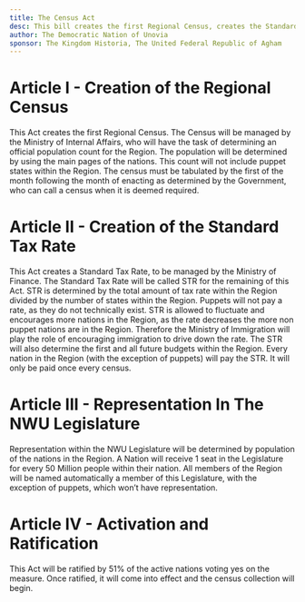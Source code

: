 ```yaml
---
title: The Census Act
desc: This bill creates the first Regional Census, creates the Standard Tax Rate, and determines Representation in the Official Regional Legislature.
author: The Democratic Nation of Unovia
sponsor: The Kingdom Historia, The United Federal Republic of Agham
---
```


# Article I - Creation of the Regional Census

This Act creates the first Regional Census. The Census will be managed by the Ministry of Internal Affairs, who will have the task of determining an official population count for the Region. The population will be determined by using the main pages of the nations. This count will not include puppet states within the Region. The census must be tabulated by the first of the month following the month of enacting as determined by the Government, who can call a census when it is deemed required.

# Article II - Creation of the Standard Tax Rate

This Act creates a Standard Tax Rate, to be managed by the Ministry of Finance. The Standard Tax Rate will be called STR for the remaining of this Act. STR is determined by the total amount of tax rate within the Region divided by the number of states within the Region. Puppets will not pay a rate, as they do not technically exist. STR is allowed to fluctuate and encourages more nations in the Region, as the rate decreases the more non puppet nations are in the Region. Therefore the Ministry of Immigration will play the role of encouraging immigration to drive down the rate. The STR will also determine the first and all future budgets within the Region. Every nation in the Region (with the exception of puppets) will pay the STR. It will only be paid once every census.

# Article III - Representation In The NWU Legislature

Representation within the NWU Legislature will be determined by population of the nations in the Region. A Nation will receive 1 seat in the Legislature for every 50 Million people within their nation. All members of the Region will be named automatically a member of this Legislature, with the exception of puppets, which won’t have representation.

# Article IV - Activation and Ratification

This Act will be ratified by 51% of the active nations voting yes on the measure. Once ratified, it will come into effect and the census collection will begin.
